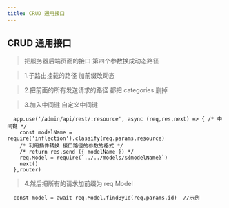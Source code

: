 ```yaml
---
title: CRUD 通用接口
---
```


## CRUD 通用接口

>  把服务器后端页面的接口 第四个参数换成动态路径

>  1.子路由挂载的路径 加前缀改动态

>  2.把前面的所有发送请求的路径 都把 categories 删掉

>  3.加入中间键 自定义中间键

```
  app.use('/admin/api/rest/:resource', async (req,res,next) => { /* 中间键 */
    const modelName = require('inflection').classify(req.params.resource)
    /* 利用插件转换 接口路径的参数的格式 */
    /* return res.send ({ modelName }) */
    req.Model = require(`../../models/${modelName}`) 
    next()
  },router) 
```

>    4.然后把所有的请求加前缀为 req.Model
```
  const model = await req.Model.findById(req.params.id)  //示例
```